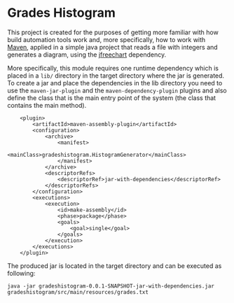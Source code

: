# Grades Histogram

This project is created for the purposes of getting more familiar with how build automation tools work and, more specifically, how to work with <a href="https://maven.apache.org/">Maven</a>, applied in a simple java project that reads a file with integers and generates a diagram, using the <a href="https://mvnrepository.com/artifact/jfree/jfreechart">jfreechart</a> dependency.

More specifically, this module requires one runtime dependency which is placed in a ```lib/``` directory in the target directory where the jar is generated. To create a jar and place the dependencies in the lib directory you need to use the ```maven-jar-plugin``` and the ```maven-dependency-plugin``` plugins and also define the class that is the main entry point of the system (the class that contains the main method).

```
	<plugin>
    	<artifactId>maven-assembly-plugin</artifactId>
    	<configuration>
    	    <archive>
        	    <manifest>
            	    <mainClass>gradeshistogram.HistogramGenerator</mainClass> 
            	</manifest>
        	</archive>
        	<descriptorRefs>
            	<descriptorRef>jar-with-dependencies</descriptorRef>
        	</descriptorRefs>
    	</configuration>
    	<executions>
        	<execution>
            	<id>make-assembly</id> 
            	<phase>package</phase> 
            	<goals>
                	<goal>single</goal>
            	</goals>
        	</execution>
    	</executions>
	</plugin>
  ```

The produced jar is located in the target directory and can be executed as following:

```
java -jar gradeshistogram-0.0.1-SNAPSHOT-jar-with-dependencies.jar gradeshistogram/src/main/resources/grades.txt
```


